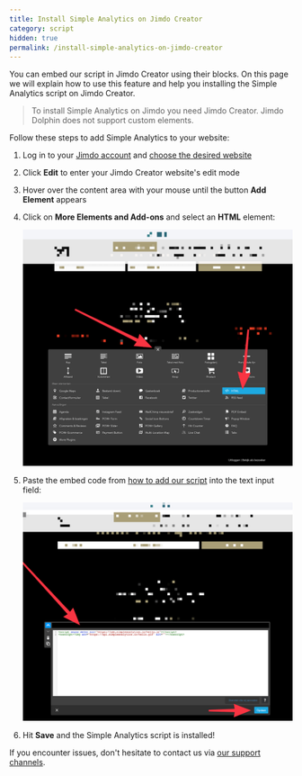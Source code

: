 ```yaml
---
title: Install Simple Analytics on Jimdo Creator
category: script
hidden: true
permalink: /install-simple-analytics-on-jimdo-creator
---
```


You can embed our script in Jimdo Creator using their blocks. On this page we will explain how to use this feature and help you installing the Simple Analytics script on Jimdo Creator.

> To install Simple Analytics on Jimdo you need Jimdo Creator. Jimdo Dolphin does not support custom elements.

Follow these steps to add Simple Analytics to your website:

1. Log in to your [Jimdo account](https://help.jimdo.com/hc/en-us/articles/115005536243) and [choose the desired website](https://help.jimdo.com/hc/en-us/articles/360018268112)
1. Click **Edit** to enter your Jimdo Creator website's edit mode
1. Hover over the content area with your mouse until the button **Add Element** appears
1. Click on **More Elements and Add-ons** and select an **HTML** element:

   ![](/images/jimdo-add-element.png)

1. Paste the embed code from [how to add our script](/script) into the text input field:

   ![](/images/jimdo-add-html.png)

1. Hit **Save** and the Simple Analytics script is installed!

If you encounter issues, don't hesitate to contact us via [our support channels](https://simpleanalytics.com/contact).
